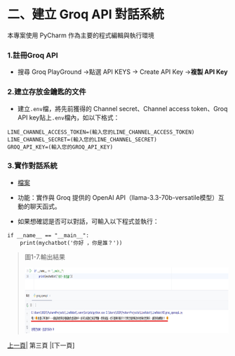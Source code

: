 # 二、建立 Groq API 對話系統
本專案使用 PyCharm 作為主要的程式編輯與執行環境

### 1.註冊Groq API
* 搜尋 Groq PlayGround ->點選 API KEYS -> Create API Key ->**複製 API Key**

### 2.建立存放金鑰匙的文件
* 建立`.env`檔，將先前獲得的 Channel secret、Channel access token、Groq API key貼上`.env`檔內，如以下格式：

```
LINE_CHANNEL_ACCESS_TOKEN=(輸入您的LINE_CHANNEL_ACCESS_TOKEN)
LINE_CHANNEL_SECRET=(輸入您的LINE_CHANNEL_SECRET)
GROQ_API_KEY=(輸入您的GROQ_API_KEY)
```

### 3.實作對話系統
* [檔案](Code/groq_openapi.py)
* 功能：實作與 Groq 提供的 OpenAI API（llama-3.3-70b-versatile模型）互動的聊天函式。


* 如果想確認是否可以對話，可輸入以下程式並執行：
```
if __name__ == "__main__":
    print(mychatbot('你好 ，你是誰？'))
```

>圖1-7.輸出結果
>
><img src="Photos/RAG_07.png" alt="RAG流程圖" width="900" height="150"/>

[上一頁](STEP_1.md)| 第三頁 |[下一頁]
